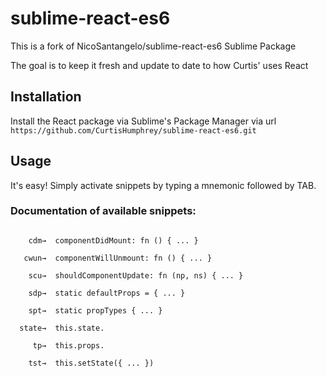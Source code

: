 # sublime-react-es6

This is a fork of NicoSantangelo/sublime-react-es6 Sublime Package 

The goal is to keep it fresh and update to date to how Curtis' uses React

## Installation

Install the React package via Sublime's Package Manager via url
```https://github.com/CurtisHumphrey/sublime-react-es6.git```

## Usage

It's easy! Simply activate snippets by typing a mnemonic followed by TAB.

### Documentation of available snippets:
```

    cdm→  componentDidMount: fn () { ... }

   cwun→  componentWillUnmount: fn () { ... }

    scu→  shouldComponentUpdate: fn (np, ns) { ... }

    sdp→  static defaultProps = { ... } 

    spt→  static propTypes { ... }

  state→  this.state.

     tp→  this.props.

    tst→  this.setState({ ... })

```
